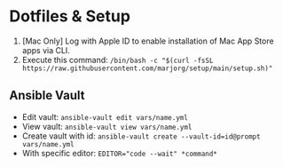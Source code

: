 # Dotfiles & Setup

1. [Mac Only] Log with Apple ID to enable installation of Mac App Store apps via CLI.
2. Execute this command: `/bin/bash -c "$(curl -fsSL https://raw.githubusercontent.com/marjorg/setup/main/setup.sh)"`

## Ansible Vault

- Edit vault: `ansible-vault edit vars/name.yml`
- View vault: `ansible-vault view vars/name.yml`
- Create vault with id: `ansible-vault create --vault-id=id@prompt vars/name.yml`
- With specific editor: `EDITOR="code --wait" *command*`

<!-- https://docs.github.com/en/authentication/connecting-to-github-with-ssh/generating-a-new-ssh-key-and-adding-it-to-the-ssh-agent -->
<!-- https://docs.github.com/en/authentication/managing-commit-signature-verification/generating-a-new-gpg-key -->
